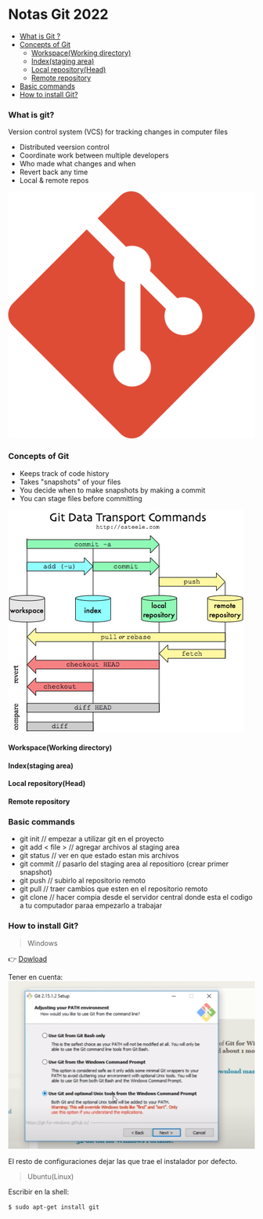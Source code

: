 <!--Title-->
# Notas Git 2022

<!--Indice-->
 - [What is Git ?](#what-is-git)
 - [Concepts of Git](#concepts-of-git)
   - [Workspace(Working directory)](#workspaceworking-directory)
   - [Index(staging area)](#indexstaging-area)
   - [Local repository(Head)](#local-repositoryhead)
   - [Remote repository](#remote-repository)
 - [Basic commands](#basic-commands)
 - [How to install Git?](#how-to-install-git)

### What is git?

Version control system (VCS) for tracking changes in computer files

* Distributed veersion control
* Coordinate work between multiple developers
* Who made what changes and when
* Revert back any time
* Local & remote repos

![git_logo](images/git_logo.png "git")

### Concepts of Git

- Keeps track of code history
- Takes "snapshots" of your files
- You decide when to make snapshots by making a commit
- You can stage files before committing

![git_logo](images/git_tree.jpg "git")

#### **Workspace**(Working directory)

#### **Index**(staging area)

#### **Local repository**(Head)

#### **Remote repository**


###  Basic commands

- git init // empezar a utilizar git en el proyecto
- git add < file >  // agregar archivos al staging area
- git status // ver en que estado estan mis archivos
- git commit // pasarlo del staging area al repositioro (crear primer snapshot)
- git push // subirlo al repositorio remoto
- git pull // traer cambios que esten en el repositorio remoto
- git clone // hacer compia desde el servidor central donde esta el codigo a tu computador paraa empezarlo a trabajar

### How to install Git?

> Windows

:point_right: [Dowload](https://git-scm.com/download/win "instalar_git")

Tener en cuenta:
![captura](images/captura_instalacion.PNG "captura")

El resto de configuraciones dejar las que trae el instalador por defecto.

> Ubuntu(Linux)  

Escribir en la shell: 

```bash
$ sudo apt-get install git
```